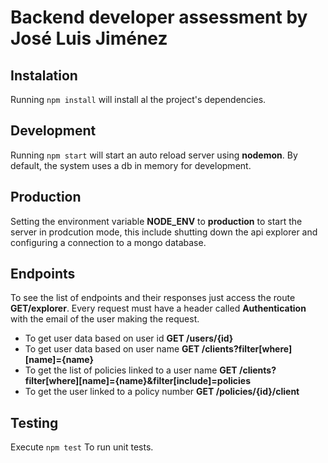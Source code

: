 # Backend developer assessment by José Luis Jiménez

## Instalation
Running `npm install` will install al the project's dependencies.

## Development
Running `npm start` will start an auto reload server using **nodemon**. By default, the system uses a db in memory for development.

## Production
Setting the environment variable **NODE_ENV** to **production** to start the server in prodcution mode, this include shutting down the api explorer and configuring a connection to a mongo database.

## Endpoints

To see the list of endpoints and their responses just access the route **GET/explorer**. Every request must have a header called **Authentication** with the email of the user making the request.

*  To get user data based on user id **GET /users/{id}**
*  To get user data based on user name **GET /clients?filter[where][name]={name}**
*  To get the list of policies linked to a user name **GET /clients?filter[where][name]={name}&filter[include]=policies**
*  To get the user linked to a policy number **GET /policies/{id}/client**

## Testing
Execute `npm test` To run unit tests. 
